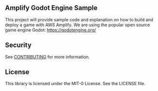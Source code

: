 ## Amplify Godot Engine Sample

This project will provide sample code and explanation on how to build and deploy a game with AWS Amplify.
We are using the popular open source game engine Godot: https://godotengine.org/

## Security

See [CONTRIBUTING](CONTRIBUTING.md#security-issue-notifications) for more information.

## License

This library is licensed under the MIT-0 License. See the LICENSE file.
